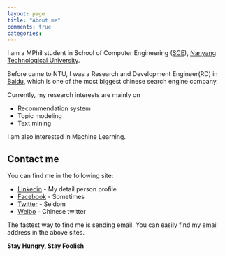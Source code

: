 ```yaml
---
layout: page
title: "About me"
comments: true
categories: 
---
```


I am a MPhil student in School of Computer Engineering ([SCE](http://sce.ntu.edu.sg/Pages/Home.aspx)), [Nanyang Technological University](http://www.ntu.edu.sg/).

Before came to NTU, I was a Research and Development Engineer(RD) in [Baidu](http://www.baidu.com), which is one of the most biggest chinese search engine company.

Currently, my research interests are mainly on

  - Recommendation system
  - Topic modeling
  - Text mining
    
I am also interested in Machine Learning.


Contact  me
--------------
You can find me in the following site:

* [Linkedin] - My detail person profile
* [Facebook] - Sometimes
* [Twitter] - Seldom
* [Weibo] - Chinese twitter

The fastest way to find me is sending email. You can easily find my email address in the above sites.


**Stay Hungry, Stay Foolish**


  [Linkedin]: http://www.linkedin.com/in/clonehulk
  [Twitter]: https://twitter.com/clone_hulk
  [Facebook]: https://www.facebook.com/clone.hu
  [Weibo]: http://www.weibo.com/clone
  
  

    